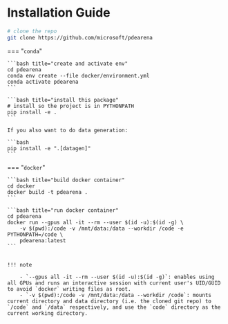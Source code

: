 # Installation Guide


```bash
# clone the repo
git clone https://github.com/microsoft/pdearena
```

=== "`conda`"

    ```bash title="create and activate env"
    cd pdearena
    conda env create --file docker/environment.yml
    conda activate pdearena
    ```

    ```bash title="install this package"
    # install so the project is in PYTHONPATH
    pip install -e .
    ```

    If you also want to do data generation:

    ```bash
    pip install -e ".[datagen]"
    ```

=== "`docker`"

    ```bash title="build docker container"
    cd docker
    docker build -t pdearena .
    ```

    ```bash title="run docker container"
    cd pdearena
    docker run --gpus all -it --rm --user $(id -u):$(id -g) \
        -v $(pwd):/code -v /mnt/data:/data --workdir /code -e PYTHONPATH=/code \
        pdearena:latest
    ```


    !!! note 

        - `--gpus all -it --rm --user $(id -u):$(id -g)`: enables using all GPUs and runs an interactive session with current user's UID/GUID to avoid `docker` writing files as root.
        - `-v $(pwd):/code -v /mnt/data:/data --workdir /code`: mounts current directory and data directory (i.e. the cloned git repo) to `/code` and `/data` respectively, and use the `code` directory as the current working directory.
